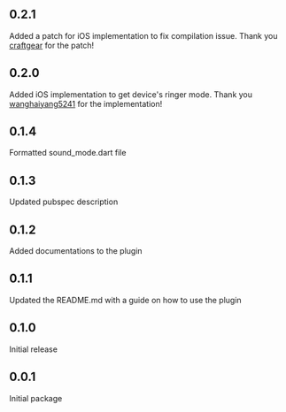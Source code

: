 ## 0.2.1
Added a patch for iOS implementation to fix compilation issue. Thank you [craftgear](https://github.com/craftgear) for the patch!

## 0.2.0
Added iOS implementation to get device's ringer mode. Thank you [wanghaiyang5241](https://github.com/wanghaiyang5241) for the implementation!

## 0.1.4
Formatted sound_mode.dart file 

## 0.1.3
Updated pubspec description

## 0.1.2
Added documentations to the plugin

## 0.1.1
Updated the README.md with a guide on how to use the plugin

## 0.1.0
Initial release

## 0.0.1
Initial package
